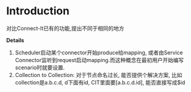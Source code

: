 # Introduction #

对比Connect-It已有的功能,提出不同于相同的地方


**Details**

  1. Scheduler启动某个connector开始produce给mapping, 或者由Service Connector监听到request启动mapping.而这种概念在最初用户开始编写scenario时就要设置.
  1. Collection to Collection: 对于节点命名过长, 能否提供个解决方案, 比如collection是a.b.c.d, d下面有id, CIT里面要[a.b.c.d.id], 能否直接写成$id